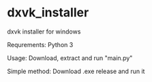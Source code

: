 # dxvk_installer
dxvk installer for windows

Requrements:
Python 3

Usage:
Download, extract and run "main.py"

Simple method:
Download .exe release and run it
